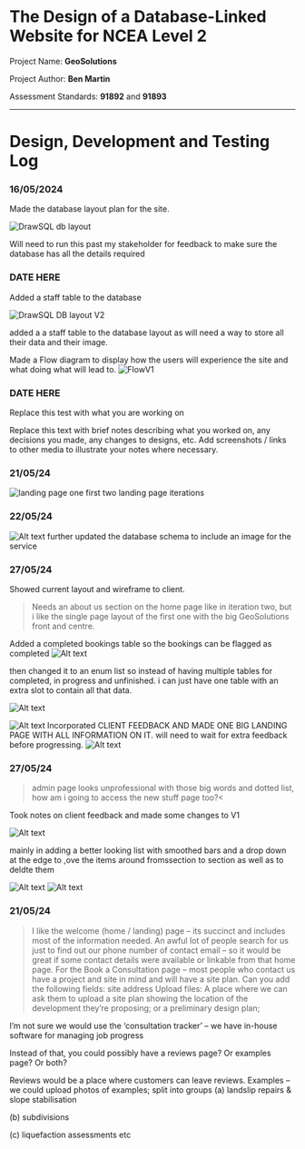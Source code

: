 # The Design of a Database-Linked Website for NCEA Level 2

Project Name: **GeoSolutions**

Project Author: **Ben Martin**

Assessment Standards: **91892** and **91893**


-------------------------------------------------

# Design, Development and Testing Log

### 16/05/2024

Made the database layout plan for the site.

![DrawSQL db layout](images/db.png)

Will need to run this past my stakeholder for feedback to make sure the database has all the details required


### DATE HERE

Added a staff table to the database

![DrawSQL DB layout V2](images/Drawsql2.png)

added a a staff table to the database layout as will need a way to store all their data and their image.

Made a Flow diagram to display how the users will experience the site and what doing what will lead to.
![FlowV1](images/FlowV1.png)


### DATE HERE

Replace this test with what you are working on

Replace this text with brief notes describing what you worked on, any decisions you made, any changes to designs, etc. Add screenshots / links to other media to illustrate your notes where necessary.

### 21/05/24
![landing page one](images/LP1.png)
first two landing page iterations


### 22/05/24
![Alt text](images/UDDB2.png) 
further updated the database schema to include an image for the service


### 27/05/24

Showed current layout and wireframe to client.

> Needs an about us section on the home page like in iteration two, but i like the single page layout of the first one with the big GeoSolutions front and centre.

Added a completed bookings table so the bookings can be flagged as completed
![Alt text](images/COMP1.png)

then changed it to an enum list so instead of having multiple tables for completed, in progress and unfinished. i can just have one table with an extra slot to contain all that data.

![Alt text](images/COMP2.png)

![Alt text](images/LP2.png)
Incorporated CLIENT FEEDBACK AND MADE ONE BIG LANDING PAGE WITH ALL INFORMATION ON IT.
will need to wait for extra feedback before progressing.
![Alt text](image-1.png)

### 27/05/24
> admin page looks unprofessional with those big words and dotted list, how am i going to access the new stuff page too?<

Took notes on client feedback and made some changes to V1

![Alt text](image-2.png)

mainly in adding a better looking list with smoothed bars and a drop down at the edge to ,ove the items around fromssection to section as well as to deldte them

![Alt text](image-3.png)
![Alt text](image-4.png)

### 21/05/24
> I like the welcome (home / landing) page – its succinct and includes most of the information needed. An awful lot of people search for us just to find out our phone number of contact email – so it would be great if some contact details were available or linkable from that home page. For the Book a Consultation page – most people who contact us have a project and site in mind and will have a site plan.  Can you add the following fields: site address Upload files: A place where we can ask them to upload a site plan showing the location of the development they’re proposing; or a preliminary design plan;
 

 

I’m not sure we would use the ‘consultation tracker’ – we have in-house software for managing job progress

 

Instead of that, you could possibly have a reviews page?  Or examples page?  Or both?

Reviews would be a place where customers can leave reviews.
Examples – we could upload photos of examples; split into groups
(a) landslip repairs & slope stabilisation

(b) subdivisions

(c) liquefaction assessments etc